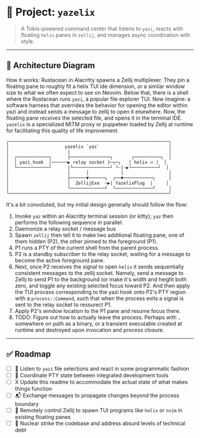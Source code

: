 # 🧰 Project: `yazelix`

> A Tokio-powered command center that listens to `yazi`, reacts with floating `helix` panes in `zellij`, and manages async coordination with style.

---

## 📸 Architecture Diagram
How it works:
Rustacean in Alacritty spawns a Zellij multiplexer. They pin a floating pane to roughly fit a helix TUI ide dimension, or a
similar window size to what we often expect to see on Neovim.
Below that, there is a shell where the Rustacean runs `yazi`, a popular file explorer TUI.
Now imagine: a software harness that overrides the behavior for opening the editor within yazi
and instead sends a message to zellij to open it elsewhere.
Now, the floating pane _receives_ the selected file, and opens it in the terminal IDE.
`yazelix` is a specialized MITM proxy or puppeteer loaded by Zellij at runtime for facilitating this quality of life improvement.

```text
╭────────────────────────────────────────────────────────────╮
│                     yazelix `yaz`                          │
│                      |                                     │
│  ┌────────────┐      ├───────────────┐       ┌──────────┐  │
│  │ yazi_hook  │──────▶ relay socket ├─┬─┐   | helix 🔥 │  │
│  └────────────┘      |└──────────────┘ └-|-▶└──────────┘  │
│                      |      │            |                 │
│                      ├──────▼──────┐  ┌──▼───────────┐     │
│                      │  ZellijExe  ─▶| YazelixPlug  |     │
│                      └─────────────┘  └──────────────┘     │
╰────────────────────────────────────────────────────────────╯
```
It's a bit convoluted, but my initial design generally should follow the flow:
1. Invoke `yaz` within an Alacritty terminal session (or kitty); `yaz` then performs the following sequence in parallel:
2. Daemonize a relay socket / message bus
3. Spawn `zellij` then tell it to make two additional floating pane, one of them hidden (P2), the other pinned to the foreground (P1). 
4. P1 runs a PTY of the current shell from the parent process. 
5. P2 is a standby subscriber to the relay socket, waiting for a message to become the active foreground pane. 
6. Next, once P2 receives the signal to open `helix` it sends sequentially consistent messages to the zellij socket. Namely, send a message to Zellij to send P1 to the background (or make it's width and height both zero, and toggle any existing selected focus toward P2. And then apply the TUI process corresponding to the yazi hook onto P2's PTY region with a `process::Command`, such that when the process exits a signal is sent to the relay socket to ressurect P1.
7. Apply P2's window location to the P1 pane and resume focus there.
8. TODO: Figure out how to actually leave the process. Perhaps with `,` somewhere on path as a binary, or a transient executable created at runtime and destroyed upon invocation and process closure.
---

## ✅ Roadmap
- [ ] 🧙 Listen to `yazi` file selections and react in some programmatic fashion
- [ ] 🧠 Coordinate PTY state between integrated development tools
- [ ] X  Update this readme to accommodate the actual state of what makes things function
- [ ] 📬 Exchange messages to propagate changes beyond the process boundary
- [ ] 💫 Remotely control Zellij to spawn TUI programs like `helix` or `nvim` in existing floating panes
- [ ] 🧪 Nuclear strike the codebase and address absurd levels of technical debt
